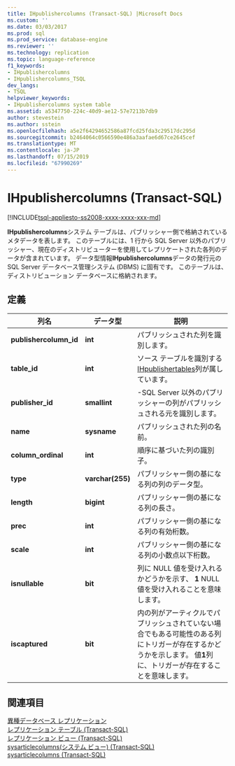 ```yaml
---
title: IHpublishercolumns (Transact-SQL) |Microsoft Docs
ms.custom: ''
ms.date: 03/03/2017
ms.prod: sql
ms.prod_service: database-engine
ms.reviewer: ''
ms.technology: replication
ms.topic: language-reference
f1_keywords:
- IHpublishercolumns
- IHpublishercolumns_TSQL
dev_langs:
- TSQL
helpviewer_keywords:
- IHpublishercolumns system table
ms.assetid: a5347750-224c-40d9-ae12-57e7213b7db9
author: stevestein
ms.author: sstein
ms.openlocfilehash: a5e2f64294652586a87fcd25fda3c29517dc295d
ms.sourcegitcommit: b2464064c0566590e486a3aafae6d67ce2645cef
ms.translationtype: MT
ms.contentlocale: ja-JP
ms.lasthandoff: 07/15/2019
ms.locfileid: "67990269"
---
```

# <a name="ihpublishercolumns-transact-sql"></a>IHpublishercolumns (Transact-SQL)
[!INCLUDE[tsql-appliesto-ss2008-xxxx-xxxx-xxx-md](../../includes/tsql-appliesto-ss2008-xxxx-xxxx-xxx-md.md)]

  **IHpublishercolumns**システム テーブルは、パブリッシャー側で格納されているメタデータを表します。 このテーブルには、1 行から SQL Server 以外のパブリッシャー、現在のディストリビューターを使用してレプリケートされた各列のデータが含まれています。 データ型情報**IHpublishercolumns**データの発行元の SQL Server データベース管理システム (DBMS) に固有です。 このテーブルは、ディストリビューション データベースに格納されます。  
  
## <a name="definition"></a>定義  
  
|列名|データ型|説明|  
|-----------------|---------------|-----------------|  
|**publishercolumn_id**|**int**|パブリッシュされた列を識別します。|  
|**table_id**|**int**|ソース テーブルを識別する[IHpublishertables](../../relational-databases/system-tables/ihpublishertables-transact-sql.md)列が属しています。|  
|**publisher_id**|**smallint**|-SQL Server 以外のパブリッシャーの列がパブリッシュされる元を識別します。|  
|**name**|**sysname**|パブリッシュされた列の名前。|  
|**column_ordinal**|**int**|順序に基づいた列の識別子。|  
|**type**|**varchar(255)**|パブリッシャー側の基になる列の列のデータ型。|  
|**length**|**bigint**|パブリッシャー側の基になる列の長さ。|  
|**prec**|**int**|パブリッシャー側の基になる列の有効桁数。|  
|**scale**|**int**|パブリッシャー側の基になる列の小数点以下桁数。|  
|**isnullable**|**bit**|列に NULL 値を受け入れるかどうかを示す、 **1** NULL 値を受け入れることを意味します。|  
|**iscaptured**|**bit**|内の列がアーティクルでパブリッシュされていない場合でもある可能性のある列にトリガーが存在するかどうかを示します。 値**1**列に、トリガーが存在することを意味します。|  
  
## <a name="see-also"></a>関連項目  
 [異種データベース レプリケーション](../../relational-databases/replication/non-sql/heterogeneous-database-replication.md)   
 [レプリケーション テーブル &#40;Transact-SQL&#41;](../../relational-databases/system-tables/replication-tables-transact-sql.md)   
 [レプリケーション ビュー &#40;Transact-SQL&#41;](../../relational-databases/system-views/replication-views-transact-sql.md)   
 [sysarticlecolumns&#40;システム ビュー&#41; &#40;Transact-SQL&#41;](../../relational-databases/system-views/sysarticlecolumns-system-view-transact-sql.md)   
 [sysarticlecolumns &#40;Transact-SQL&#41;](../../relational-databases/system-tables/sysarticlecolumns-transact-sql.md)  
  
  
